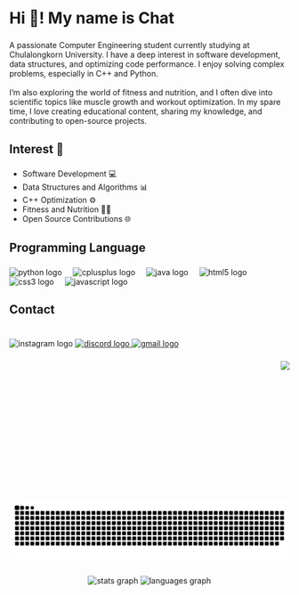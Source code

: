 <h1 align="left">Hi 👋! My name is Chat</h1>

###

<p align="left">A passionate Computer Engineering student currently studying at Chulalongkorn University. I have a deep interest in software development, data structures, and optimizing code performance. I enjoy solving complex problems, especially in C++ and Python.<br><br>I’m also exploring the world of fitness and nutrition, and I often dive into scientific topics like muscle growth and workout optimization. In my spare time, I love creating educational content, sharing my knowledge, and contributing to open-source projects.</p>

###

<h2 align="left">Interest 🤔</h2>

###

- Software Development 💻
- Data Structures and Algorithms 📊
- C++ Optimization ⚙️
- Fitness and Nutrition 🏋️‍♂️
- Open Source Contributions 🌐

###

<h2 align="left">Programming Language</h2>

###

<div align="left">
  <img src="https://cdn.jsdelivr.net/gh/devicons/devicon/icons/python/python-original.svg" height="30" alt="python logo"  />
  <img width="12" />
  <img src="https://cdn.jsdelivr.net/gh/devicons/devicon/icons/cplusplus/cplusplus-original.svg" height="30" alt="cplusplus logo"  />
  <img width="12" />
  <img src="https://cdn.jsdelivr.net/gh/devicons/devicon/icons/java/java-original.svg" height="30" alt="java logo"  />
  <img width="12" />
  <img src="https://cdn.jsdelivr.net/gh/devicons/devicon/icons/html5/html5-original.svg" height="30" alt="html5 logo"  />
  <img width="12" />
  <img src="https://cdn.jsdelivr.net/gh/devicons/devicon/icons/css3/css3-original.svg" height="30" alt="css3 logo"  />
  <img width="12" />
  <img src="https://cdn.jsdelivr.net/gh/devicons/devicon/icons/javascript/javascript-original.svg" height="30" alt="javascript logo"  />
</div>

###

<h2 align="left">Contact</h2>

###

<br clear="both">

<div align="left">
  <img src="https://img.shields.io/static/v1?message=Instagram&logo=instagram&label=&color=E4405F&logoColor=white&labelColor=&style=for-the-badge" height="35" alt="instagram logo"  />
  <a href="Mysterioucz" target="_blank">
    <img src="https://img.shields.io/static/v1?message=Discord&logo=discord&label=&color=7289DA&logoColor=white&labelColor=&style=for-the-badge" height="35" alt="discord logo"  />
  </a>
  <a href="chatrinyoonchalard@gmail.com" target="_blank">
    <img src="https://img.shields.io/static/v1?message=Gmail&logo=gmail&label=&color=D14836&logoColor=white&labelColor=&style=for-the-badge" height="35" alt="gmail logo"  />
  </a>
</div>

###

<img align="right" height="250" src="//dudewipes.com/cdn/shop/articles/gigachad.jpg?v=1667928905&width=1500"  />

###

<div style="clear:both">
  <img src="https://raw.githubusercontent.com/Mysterioucz/Mysterioucz/output/snake.svg" alt="Snake animation" />
</div>

###

<div align="center">
  <img src="https://github-readme-stats.vercel.app/api?username=Mysterioucz&hide_title=false&hide_rank=false&show_icons=true&include_all_commits=false&count_private=true&disable_animations=false&theme=dracula&locale=en&hide_border=false" height="150" alt="stats graph"  />
  <img src="https://github-readme-stats.vercel.app/api/top-langs?username=Mysterioucz&locale=en&hide_title=false&layout=compact&card_width=320&langs_count=5&theme=dracula&hide_border=false" height="150" alt="languages graph"  />
</div>

###
